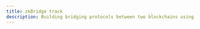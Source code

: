 ```yaml
---
title: zkBridge track
description: Building bridging protocols between two blockchains using ZKP protocols. Submit a writeup detailing the computations of the two blockchains implemented in ZKP. In addition, submit a proof-of-concept implementation of the ZKP scheme and the smart contracts on the two blockchains to verify the proofs.
---
```





